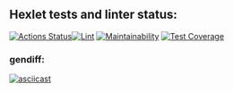 ## Hexlet tests and linter status:
[![Actions Status](https://github.com/ovsy1/frontend-project-lvl2/workflows/hexlet-check/badge.svg)](https://github.com/ovsy1/frontend-project-lvl2/actions)[![Lint](https://github.com/ovsy1/frontend-project-lvl2/actions/workflows/testAndLint.yml/badge.svg)](https://github.com/ovsy1/frontend-project-lvl2/actions/workflows/testAndLint.yml) 
[![Maintainability](https://api.codeclimate.com/v1/badges/023370f3d8d2c9eda9f2/maintainability)](https://codeclimate.com/github/ovsy1/frontend-project-lvl2/maintainability)
[![Test Coverage](https://api.codeclimate.com/v1/badges/023370f3d8d2c9eda9f2/test_coverage)](https://codeclimate.com/github/ovsy1/frontend-project-lvl2/test_coverage)

### gendiff:
[![asciicast](https://asciinema.org/a/461385.svg)](https://asciinema.org/a/461385)

